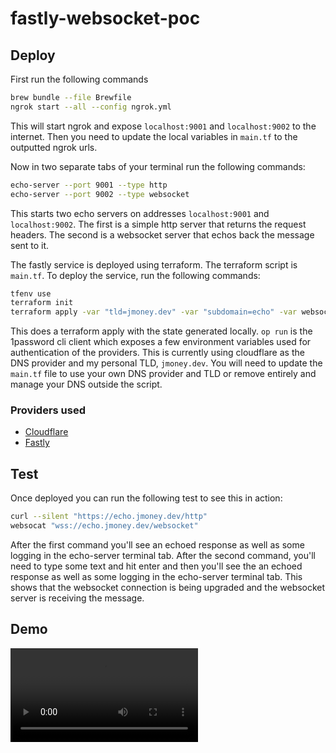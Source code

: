 # fastly-websocket-poc

## Deploy

First run the following commands

```bash
brew bundle --file Brewfile
ngrok start --all --config ngrok.yml
```

This will start ngrok and expose `localhost:9001` and `localhost:9002` to the internet.  Then you need to update the local variables in `main.tf` to the outputted ngrok urls.

Now in two separate tabs of your terminal run the following commands:

```bash
echo-server --port 9001 --type http
echo-server --port 9002 --type websocket
```

This starts two echo servers on addresses `localhost:9001` and `localhost:9002`.  The first is a simple http server that returns the request headers.  The second is a websocket server that echos back the message sent to it.

The fastly service is deployed using terraform. The terraform script is `main.tf`. To deploy the service, run the following commands:

```bash
tfenv use
terraform init
terraform apply -var "tld=jmoney.dev" -var "subdomain=echo" -var websocket_backend=$(curl --silent "http://127.0.0.1:4040/api/tunnels" | jq -r '.tunnels[] | select(.name == "websocket") | .public_url') -var request_backend=$(curl --silent "http://127.0.0.1:4040/api/tunnels" | jq -r '.tunnels[] | select(.name == "request") | .public_url') -auto-approve
```

This does a terraform apply with the state generated locally.  `op run` is the 1password cli client which exposes a few environment variables used for authentication of the providers.  This is currently using cloudflare as the DNS provider and my personal TLD, `jmoney.dev`.  You will need to update the `main.tf` file to use your own DNS provider and TLD or remove entirely and manage your DNS outside the script.

### Providers used

* [Cloudflare](https://registry.terraform.io/providers/cloudflare/cloudflare/4.11.0/docs)
* [Fastly](https://registry.terraform.io/providers/fastly/fastly/5.2.2/docs)

## Test

Once deployed you can run the following test to see this in action:

```bash
curl --silent "https://echo.jmoney.dev/http"
websocat "wss://echo.jmoney.dev/websocket"
```

After the first command you'll see an echoed response as well as some logging in the echo-server terminal tab.  After the second command, you'll need to type some text and hit enter and then you'll see the an echoed response as well as some logging in the echo-server terminal tab.  This shows that the websocket connection is being upgraded and the websocket server is receiving the message.

## Demo

![demo](./docs/media/FastlyWebsocketPOC.mp4)
